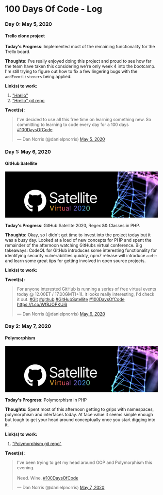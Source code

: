 # 100 Days Of Code - Log

### Day 0: May 5, 2020
#### Trello clone project 

**Today's Progress**: Implemented most of the remaining functionality for the Trello board. 

**Thoughts:** I've really enjoyed doing this project and proud to see how far the team have taken this considering we're only week 4 into the bootcamp. I'm still trying to figure out how to fix a few lingering bugs with the `addEventListeners` being applied. 

**Link(s) to work:** 
1. ["Hrello"](https://harrietgoddard.github.io/hrello/)
2. ["Hrello" git repo](https://github.com/harrietgoddard/hrello)

**Tweet(s):**

<blockquote class="twitter-tweet"><p lang="en" dir="ltr">I&#39;ve decided to use all this free time on learning something new. So committing to learning to code every day for a 100 days <a href="https://twitter.com/hashtag/100DaysOfCode?src=hash&amp;ref_src=twsrc%5Etfw">#100DaysOfCode</a>.</p>&mdash; Dan Norris (@danielpnorris) <a href="https://twitter.com/danielpnorris/status/1257612164778647552?ref_src=twsrc%5Etfw">May 5, 2020</a></blockquote>

### Day 1: May 6, 2020
#### GitHub Satellite

![GitHub Satellite, 2020](img/github_satellite.png)

**Today's Progress**: GitHub Satellite 2020, Regex && Classes in PHP.

**Thoughts:** Okay, so I didn't get time to invest into the project today but it was a busy day. Looked at a load of new concepts for PHP and spent the remainder of the afternoon watching GitHubs virtual conference. Big takeaways: CodeQL for GitHub introduces some interesting functionality for identifying security vulnerabilities quickly, npm7 release will introduce `audit` and learn some great tips for getting involved in open source projects. 

**Link(s) to work:** 

**Tweet(s):**

<blockquote class="twitter-tweet"><p lang="en" dir="ltr">For anyone interested GitHub is running a series of free virtual events today @ 12.00ET / 17.00GMT(+1). It looks really interesting, I&#39;d check it out. <a href="https://twitter.com/hashtag/Git?src=hash&amp;ref_src=twsrc%5Etfw">#Git</a> <a href="https://twitter.com/hashtag/github?src=hash&amp;ref_src=twsrc%5Etfw">#github</a> <a href="https://twitter.com/hashtag/GitHubSatellite?src=hash&amp;ref_src=twsrc%5Etfw">#GitHubSatellite</a> <a href="https://twitter.com/hashtag/100DaysOfCode?src=hash&amp;ref_src=twsrc%5Etfw">#100DaysOfCode</a> <a href="https://t.co/Wf8JOPKUi6">https://t.co/Wf8JOPKUi6</a></p>&mdash; Dan Norris (@danielpnorris) <a href="https://twitter.com/danielpnorris/status/1258010285039857665?ref_src=twsrc%5Etfw">May 6, 2020</a></blockquote> <script async src="https://platform.twitter.com/widgets.js" charset="utf-8"></script>

### Day 2: May 7, 2020
#### Polymorphism

![VS Code screenshot](img/github_satellite.png)

**Today's Progress**: Polymorphism in PHP 

**Thoughts:** Spent most of this afternoon getting to grips with namespaces, polymorphism and interfaces today. At face value it seems simple enough but tough to get your head around conceptually once you start digging into it. 

**Link(s) to work:** 
1. ["Polymorphism git repo"](https://github.com/daniel-norris/interfaces_php)

**Tweet(s):**

<blockquote class="twitter-tweet"><p lang="en" dir="ltr">I&#39;ve been trying to get my head around OOP and Polymorphism this evening. <br><br>Need. Wine. <a href="https://twitter.com/hashtag/100DaysOfCode?src=hash&amp;ref_src=twsrc%5Etfw">#100DaysOfCode</a></p>&mdash; Dan Norris (@danielpnorris) <a href="https://twitter.com/danielpnorris/status/1258505824273498114?ref_src=twsrc%5Etfw">May 7, 2020</a></blockquote> <script async src="https://platform.twitter.com/widgets.js" charset="utf-8"></script>
